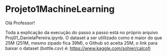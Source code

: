 # Projeto1MachineLearning
Olá Professor!

Toda a explicação da execução do passo a passo está no próprio arquivo Proj01_DanielaPereira.ipynb. O dataset a ser utillizado como é maior do que 25M (251M, mesmo zipado fica 39M), o Github só aceita 25M, o link para baixar o dataset (bottle.csv) é: https://www.kaggle.com/sohier/calcofi 
